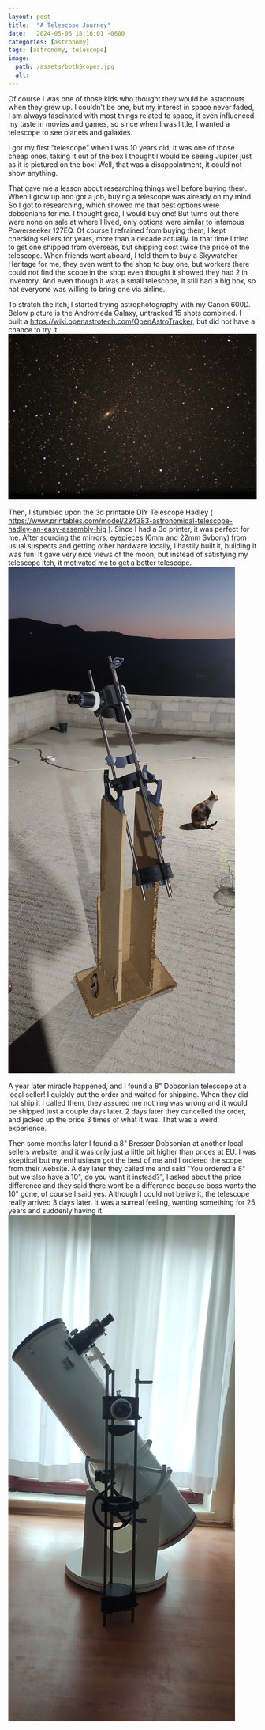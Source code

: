 ```yaml
---
layout: post
title:  "A Telescope Journey"
date:   2024-05-06 18:16:01 -0600
categories: [astronomy]
tags: [astronomy, telescope]
image:
  path: /assets/bothScopes.jpg
  alt: 
---
```



Of course I was one of those kids who thought they would be astronouts when they grew up. I couldn't be one, but my interest in space never faded, I am always fascinated with most things related to space, it even influenced my taste in movies and games, so since when I was little, I wanted a telescope to see planets and galaxies.

I got my first "telescope" when I was 10 years old, it was one of those cheap ones, taking it out of the box I thought I would be seeing Jupiter just as it is pictured on the box! Well, that was a disappointment, it could not show anything.

That gave me a lesson about researching things well before buying them. When I grow up and got a job, buying a telescope was already on my mind. So I got to researching, which showed me that best options were dobsonians for me. I thought grea, I would buy one! But turns out there were none on sale at where I lived, only options were similar to infamous Powerseeker 127EQ. Of course I refrained from buying them, I kept checking sellers for years, more than a decade actually. In that time I tried to get one shipped from overseas, but shipping cost twice the price of the telescope. When friends went aboard, I told them to buy a Skywatcher Heritage for me, they even went to the shop to buy one, but workers there could not find the scope in the shop even thought it showed they had 2 in inventory. And even though it was a small telescope, it still had a big box, so not everyone was willing to bring one via airline. 

To stratch the itch, I started trying astrophotography with my Canon 600D. Below picture is the Andromeda Galaxy, untracked 15 shots combined. I built a https://wiki.openastrotech.com/OpenAstroTracker, but did not have a chance to try it.
![andromeda](/assets/andromeda.jpg)

Then, I stumbled upon the 3d printable DIY Telescope Hadley ( https://www.printables.com/model/224383-astronomical-telescope-hadley-an-easy-assembly-hig ). Since I had a 3d printer, it was perfect for me. After sourcing the mirrors, eyepieces (6mm and 22mm Svbony) from usual suspects and getting other hardware locally, I hastily built it, building it was fun! It gave very nice views of the moon, but instead of satisfying my telescope itch, it motivated me to get a better telescope.
![hadley](/assets/hadley.jpg)

A year later miracle happened, and I found a 8" Dobsonian telescope at a local seller! I quickly put the order and waited for shipping. When they did not ship it I called them, they assured me nothing was wrong and it would be shipped just a couple days later. 2 days later they cancelled the order, and jacked up the price 3 times of what it was. That was a weird experience.

Then some months later I found a 8" Bresser Dobsonian at another local sellers website, and it was only just a little bit higher than prices at EU. I was skeptical but my enthusiasm got the best of me and I ordered the scope from their website. A day later they called me and said "You ordered a 8" but we also have a 10", do you want it instead?", I asked about the price difference and they said there wont be a difference because boss wants the 10" gone, of course I said yes. Although I could not belive it, the telescope really arrived 3 days later. It was a surreal feeling, wanting something for 25 years and suddenly having it.
![bresser](/assets/bothScopes.jpg)